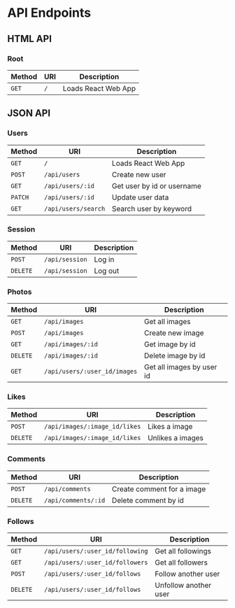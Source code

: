 # API Endpoints

## HTML API
### Root
| Method | URI | Description         |
|--------|-----|---------------------|
| `GET`  | `/` | Loads React Web App |

## JSON API
### Users
| Method | URI                 | Description               |
|--------|---------------------|---------------------------|
| `GET`  | `/`                 | Loads React Web App       |
| `POST` | `/api/users`        | Create new user           |
| `GET`  | `/api/users/:id`    | Get user by id or username|
| `PATCH`| `/api/users/:id`    | Update user data          |
| `GET`  | `/api/users/search` | Search user by keyword    |

### Session
| Method   | URI                 | Description               |
|----------|---------------------|---------------------------|
| `POST`   | `/api/session`      | Log in                    |
| `DELETE` | `/api/session`      | Log out                   |

### Photos
| Method | URI                            | Description               |
|----------|------------------------------|---------------------------|
| `GET`    | `/api/images`                | Get all images            |
| `POST`   | `/api/images`                | Create new image          |
| `GET`    | `/api/images/:id`            | Get image by id           |
| `DELETE` | `/api/images/:id`            | Delete image by id        |
| `GET`    | `/api/users/:user_id/images` | Get all images by user id |

### Likes
| Method   | URI                                | Description               |
|----------|------------------------------------|---------------------------|
| `POST`   | `/api/images/:image_id/likes`      | Likes a image             |
| `DELETE` | `/api/images/:image_id/likes`      | Unlikes a images          |

### Comments
| Method   | URI                                | Description               |
|----------|------------------------------------|---------------------------|
| `POST`   | `/api/comments`                    | Create comment for a image|
| `DELETE` | `/api/comments/:id`                | Delete comment by id      |

### Follows
| Method	  | URI	                            | Description                       |
|-----------|---------------------------------|-----------------------------------|
| `GET`	    | `/api/users/:user_id/following`	| Get all followings                |
| `GET`	    | `/api/users/:user_id/followers`	| Get all followers                 |
| `POST`	  | `/api/users/:user_id/follows`	  | Follow another user               |
| `DELETE`	| `/api/users/:user_id/follows`	  | Unfollow another user             |

